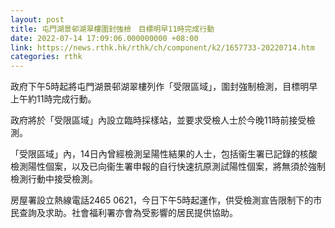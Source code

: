 ```yaml
---
layout: post
title: 屯門湖景邨湖翠樓圍封強檢　目標明早11時完成行動
date: 2022-07-14 17:09:06.000000000 +08:00
link: https://news.rthk.hk/rthk/ch/component/k2/1657733-20220714.htm
categories: rthk
---
```


政府下午5時起將屯門湖景邨湖翠樓列作「受限區域」，圍封強制檢測，目標明早上午約11時完成行動。

政府將於「受限區域」內設立臨時採樣站，並要求受檢人士於今晚11時前接受檢測。

「受限區域」內，14日內曾經檢測呈陽性結果的人士，包括衞生署已記錄的核酸檢測陽性個案，以及已向衞生署申報的自行快速抗原測試陽性個案，將無須於強制檢測行動中接受檢測。

房屋署設立熱線電話2465 0621，今日下午5時起運作，供受檢測宣告限制下的市民查詢及求助。社會福利署亦會為受影響的居民提供協助。
